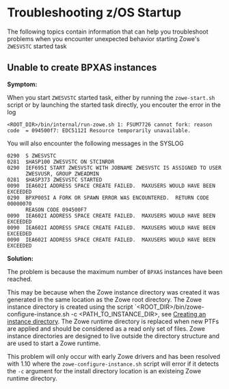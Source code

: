 # Troubleshooting z/OS Startup

The following topics contain information that can help you troubleshoot problems when you encounter unexpected behavior starting Zowe's `ZWESVSTC` started task

## Unable to create BPXAS instances

**Symptom:**

When you start `ZWESVSTC` started task, either by running the `zowe-start.sh` script or by launching the started task directly, you encouter the error in the log

```
<ROOT_DIR>/bin/internal/run-zowe.sh 1: FSUM7726 cannot fork: reason code  = 094500f7: EDC5112I Resource temporarily unavailable.
```

You will also encounter the following messages in the SYSLOG

```
0290  S ZWESVSTC                                                               
0281  $HASP100 ZWESVSTC ON STCINRDR                                            
0290  IEF695I START ZWESVSTC WITH JOBNAME ZWESVSTC IS ASSIGNED TO USER         
      ZWESVUSR, GROUP ZWEADMIN                                                 
0281  $HASP373 ZWESVSTC STARTED                                                
0090  IEA602I ADDRESS SPACE CREATE FAILED.  MAXUSERS WOULD HAVE BEEN EXCEEDED  
0290  BPXP005I A FORK OR SPAWN ERROR WAS ENCOUNTERED.  RETURN CODE 00000070    
      REASON CODE 094500F7                                                     
0090  IEA602I ADDRESS SPACE CREATE FAILED.  MAXUSERS WOULD HAVE BEEN EXCEEDED  
0090  IEA602I ADDRESS SPACE CREATE FAILED.  MAXUSERS WOULD HAVE BEEN EXCEEDED  
0090  IEA602I ADDRESS SPACE CREATE FAILED.  MAXUSERS WOULD HAVE BEEN EXCEEDED  
```


**Solution:**

The problem is because the maximum number of `BPXAS` instances have been reached.  

This may be because when the Zowe instance directory was created it was generated in the same location as the Zowe root directory.  The Zowe instance directory is created using the script `<ROOT_DIR>/bin/zowe-configure-instance.sh -c <PATH_TO_INSTANCE_DIR>, see [Creating an instance directory](../user-guide/configure-instance-directory.html#creating-an-instance-directory). The Zowe runtime directory is replaced when new PTFs are applied and should be considered as a read only set of files. Zowe instance directories are designed to live outside the directory structure and are used to start a Zowe runtime.  

This problem will only occur with early Zowe drivers and has been resolved with 1.10 where the `zowe-configure-instance.sh` script will error if it detects the `-c` argument for the install directory location is an existeing Zowe runtime directory.  


